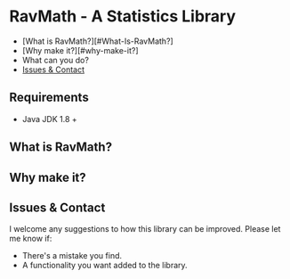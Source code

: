 # RavMath - A Statistics Library

* [What is RavMath?][#What-Is-RavMath?]
* [Why make it?][#why-make-it?]
* What can you do?
* [Issues & Contact](#issues-&-contact)

## Requirements
* Java JDK 1.8 +


## What is RavMath?


## Why make it?


## Issues & Contact
I welcome any suggestions to how this library can be improved. Please let me know if:
* There's a mistake you find.
* A functionality you want added to the library.
